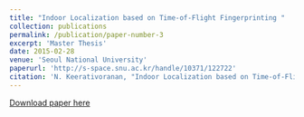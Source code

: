 ```yaml
---
title: "Indoor Localization based on Time-of-Flight Fingerprinting "
collection: publications
permalink: /publication/paper-number-3
excerpt: 'Master Thesis'
date: 2015-02-28
venue: 'Seoul National University'
paperurl: 'http://s-space.snu.ac.kr/handle/10371/122722'
citation: 'N. Keerativoranan, "Indoor Localization based on Time-of-Flight Fingerprinting," <i>Seoul National University</i>, Master Thesis, Feb. 2015.'
---
```


[Download paper here](http://s-space.snu.ac.kr/bitstream/10371/122722/1/000000024852.pdf)

